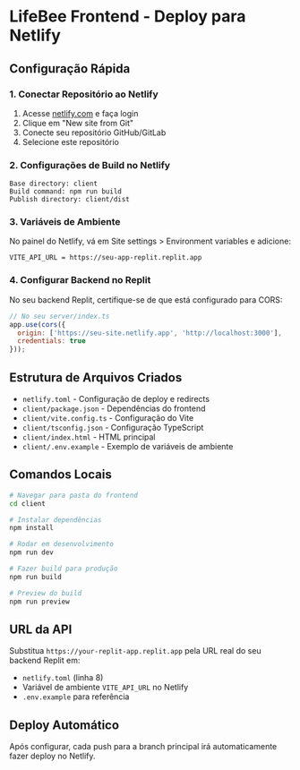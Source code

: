 # LifeBee Frontend - Deploy para Netlify

## Configuração Rápida

### 1. Conectar Repositório ao Netlify
1. Acesse [netlify.com](https://netlify.com) e faça login
2. Clique em "New site from Git"
3. Conecte seu repositório GitHub/GitLab
4. Selecione este repositório

### 2. Configurações de Build no Netlify
```
Base directory: client
Build command: npm run build
Publish directory: client/dist
```

### 3. Variáveis de Ambiente
No painel do Netlify, vá em Site settings > Environment variables e adicione:
```
VITE_API_URL = https://seu-app-replit.replit.app
```

### 4. Configurar Backend no Replit
No seu backend Replit, certifique-se de que está configurado para CORS:
```javascript
// No seu server/index.ts
app.use(cors({
  origin: ['https://seu-site.netlify.app', 'http://localhost:3000'],
  credentials: true
}));
```

## Estrutura de Arquivos Criados

- `netlify.toml` - Configuração de deploy e redirects
- `client/package.json` - Dependências do frontend
- `client/vite.config.ts` - Configuração do Vite
- `client/tsconfig.json` - Configuração TypeScript
- `client/index.html` - HTML principal
- `client/.env.example` - Exemplo de variáveis de ambiente

## Comandos Locais

```bash
# Navegar para pasta do frontend
cd client

# Instalar dependências
npm install

# Rodar em desenvolvimento
npm run dev

# Fazer build para produção
npm run build

# Preview do build
npm run preview
```

## URL da API
Substitua `https://your-replit-app.replit.app` pela URL real do seu backend Replit em:
- `netlify.toml` (linha 8)
- Variável de ambiente `VITE_API_URL` no Netlify
- `.env.example` para referência

## Deploy Automático
Após configurar, cada push para a branch principal irá automaticamente fazer deploy no Netlify.